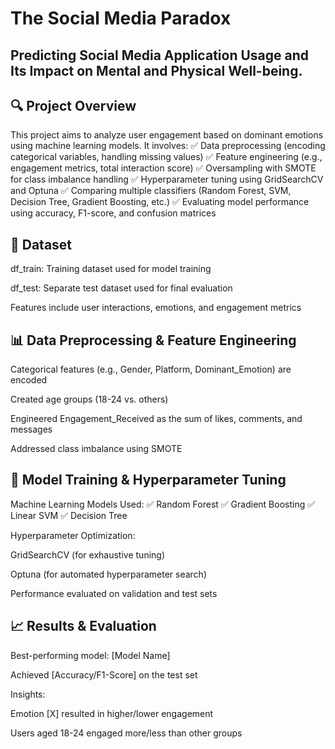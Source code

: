 
# The Social Media Paradox 
## Predicting Social Media Application Usage and Its Impact on Mental and Physical Well-being.

## 🔍 Project Overview
This project aims to analyze user engagement based on dominant emotions using machine learning models. It involves:
✅ Data preprocessing (encoding categorical variables, handling missing values)
✅ Feature engineering (e.g., engagement metrics, total interaction score)
✅ Oversampling with SMOTE for class imbalance handling
✅ Hyperparameter tuning using GridSearchCV and Optuna
✅ Comparing multiple classifiers (Random Forest, SVM, Decision Tree, Gradient Boosting, etc.)
✅ Evaluating model performance using accuracy, F1-score, and confusion matrices

## 📂 Dataset
df_train: Training dataset used for model training

df_test: Separate test dataset used for final evaluation

Features include user interactions, emotions, and engagement metrics

## 📊 Data Preprocessing & Feature Engineering
Categorical features (e.g., Gender, Platform, Dominant_Emotion) are encoded

Created age groups (18-24 vs. others)

Engineered Engagement_Received as the sum of likes, comments, and messages

Addressed class imbalance using SMOTE

## 🤖 Model Training & Hyperparameter Tuning
Machine Learning Models Used:
✅ Random Forest
✅ Gradient Boosting
✅ Linear SVM
✅ Decision Tree

Hyperparameter Optimization:

GridSearchCV (for exhaustive tuning)

Optuna (for automated hyperparameter search)

Performance evaluated on validation and test sets

## 📈 Results & Evaluation
Best-performing model: [Model Name]

Achieved [Accuracy/F1-Score] on the test set

Insights:

Emotion [X] resulted in higher/lower engagement

Users aged 18-24 engaged more/less than other groups
